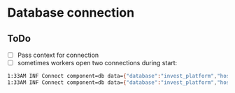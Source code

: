 # Database connection

## ToDo
- [ ] Pass context for connection
- [ ] sometimes workers open two connections during start:
```bash
1:33AM INF Connect component=db data={"database":"invest_platform","host":"127.0.0.1","pid":858,"port":5432,"time":5564173} severity=INFO
1:33AM INF Connect component=db data={"database":"invest_platform","host":"127.0.0.1","pid":858,"port":5432,"time":5564273} severity=INFO
```
